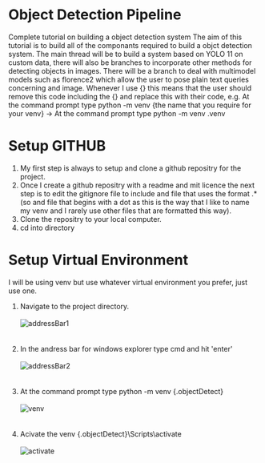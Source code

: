 # Object Detection Pipeline
Complete tutorial on building a object detection system
The aim of this tutorial is to build all of the componants required to build a objct detection system. The main thread will be to build a system based on YOLO 11 on custom data, there will also be branches to incorporate other methods for detecting objects in images.
There will be a branch to deal with multimodel models such as florence2 which allow the user to pose plain text queries concerning and image.
Whenever I use {} this means that the user should remove this code including the {} and replace this with their code, e.g. At the command prompt type python -m venv {the name that you require for your venv} -> At the command prompt type python -m venv .venv

# Setup GITHUB
1. My first step is always to setup and clone a github repositry for the project.
2. Once I create a github repositry with a readme and mit licence the next step is to edit the gitignore file to include and file that uses the format .* (so and file that begins with a dot as this is the way that I like to name my venv and I rarely use other files that are formatted this way).
3. Clone the repositry to your local computer.
4. cd into directory

# Setup Virtual Environment
I will be using venv but use whatever virtual environment you prefer, just use one.
1. Navigate to the project directory.<br><br> ![addressBar1](https://github.com/user-attachments/assets/84af51f9-a805-439f-85a5-94498a3daf57) <br><br><br>
3. In the andress bar for windows explorer type cmd and hit 'enter'<br><br>![addressBar2](https://github.com/user-attachments/assets/7290562b-7f91-4821-ab5c-31b5066340df)<br><br><br>
5. At the command prompt type python -m venv {.objectDetect}<br><br>![venv](https://github.com/user-attachments/assets/17de97ff-1851-4916-b09a-38efd91de0cb)<br><br><br>
7. Acivate the venv {.objectDetect}\Scripts\activate<br><br>![activate](https://github.com/user-attachments/assets/d8007242-5d96-46ad-a761-b602d4434155)<br><br><br>



